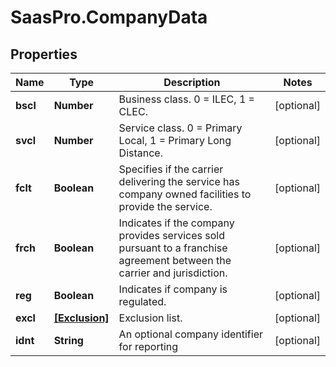 # SaasPro.CompanyData

## Properties

Name | Type | Description | Notes
------------ | ------------- | ------------- | -------------
**bscl** | **Number** | Business class. 0 &#x3D; ILEC, 1 &#x3D; CLEC. | [optional] 
**svcl** | **Number** | Service class. 0 &#x3D; Primary Local, 1 &#x3D; Primary Long Distance. | [optional] 
**fclt** | **Boolean** | Specifies if the carrier delivering the service has company owned facilities to provide the service. | [optional] 
**frch** | **Boolean** | Indicates if the company provides services sold pursuant to a franchise agreement between the carrier and jurisdiction. | [optional] 
**reg** | **Boolean** | Indicates if company is regulated. | [optional] 
**excl** | [**[Exclusion]**](Exclusion.md) | Exclusion list. | [optional] 
**idnt** | **String** | An optional company identifier for reporting | [optional] 


